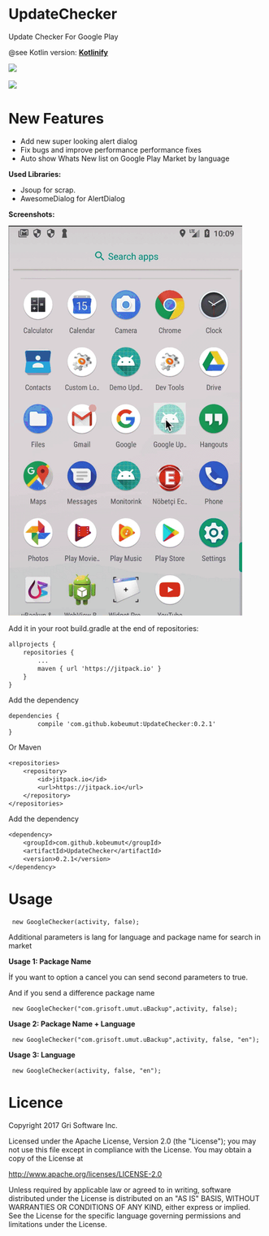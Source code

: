 # UpdateChecker
Update Checker For Google Play

@see Kotlin version: [__Kotlinify__](https://github.com/kotlinify/UpdateChecker)

![](/IntroPic/updatechecker.png)

[![](https://jitpack.io/v/kobeumut/UpdateChecker.svg)](https://jitpack.io/#kobeumut/UpdateChecker)

# New Features
* Add new super looking alert dialog
* Fix bugs and improve performance performance fixes
* Auto show Whats New list on Google Play Market by language

**Used Libraries:**

* Jsoup for scrap.
* AwesomeDialog for AlertDialog

**Screenshots:**

![](/IntroPic/updateChecker.gif)

Add it in your root build.gradle at the end of repositories:

	allprojects {
		repositories {
			...
			maven { url 'https://jitpack.io' }
		}
	}


Add the dependency

	dependencies {
	        compile 'com.github.kobeumut:UpdateChecker:0.2.1'
	}
  
  

Or Maven


	<repositories>
		<repository>
		    <id>jitpack.io</id>
		    <url>https://jitpack.io</url>
		</repository>
	</repositories>

 Add the dependency

	<dependency>
	    <groupId>com.github.kobeumut</groupId>
	    <artifactId>UpdateChecker</artifactId>
	    <version>0.2.1</version>
	</dependency>


# Usage


```
 new GoogleChecker(activity, false);
```

Additional parameters is lang for language and package name for search in market

**Usage 1: Package Name**

İf you want to option a cancel you can send second parameters to true.

And if you send a difference package name
```
 new GoogleChecker("com.grisoft.umut.uBackup",activity, false);
```

**Usage 2: Package Name + Language**

```
 new GoogleChecker("com.grisoft.umut.uBackup",activity, false, "en");
```

**Usage 3: Language**

```
 new GoogleChecker(activity, false, "en");
```



# Licence
Copyright 2017 Gri Software Inc.

Licensed under the Apache License, Version 2.0 (the "License");
you may not use this file except in compliance with the License.
You may obtain a copy of the License at

   http://www.apache.org/licenses/LICENSE-2.0

Unless required by applicable law or agreed to in writing, software
distributed under the License is distributed on an "AS IS" BASIS,
WITHOUT WARRANTIES OR CONDITIONS OF ANY KIND, either express or implied.
See the License for the specific language governing permissions and
limitations under the License.
